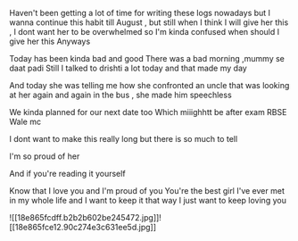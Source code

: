 
Haven't been getting a lot of time for writing these logs nowadays but I wanna continue this habit till August , but still when I think I will give her this , I dont want her to be overwhelmed so I'm kinda confused when should I give her this 
Anyways

Today has been kinda bad and good
There was a bad morning ,mummy se daat padi 
Still I talked to drishti a lot today and that made my day

And today she was telling me how she confronted an uncle that was looking at her again and again in the bus , she made him speechless

We kinda planned for our next date too 
Which miiighhtt be after exam 
RBSE Wale mc 

I dont want to make this really long but there is so much to tell 

I'm so proud of her

And if you're reading it yourself 

Know that
I love you and I'm proud of you
You're the best girl I've ever met in my whole life and I want to keep it that way
I just want to keep loving you

![[18e865fcdff.b2b2b602be245472.jpg]]![[18e865fce12.90c274e3c631ee5d.jpg]]